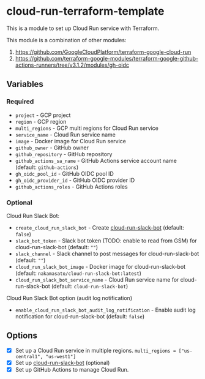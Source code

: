 # cloud-run-terraform-template

This is a module to set up Cloud Run service with Terraform.

This module is a combination of other modules:

1. https://github.com/GoogleCloudPlatform/terraform-google-cloud-run
1. https://github.com/terraform-google-modules/terraform-google-github-actions-runners/tree/v3.1.2/modules/gh-oidc


## Variables

### Required

- `project` - GCP project
- `region` - GCP region
- `multi_regions` - GCP multi regions for Cloud Run service
- `service_name` - Cloud Run service name
- `image` - Docker image for Cloud Run service
- `github_owner` - GitHub owner
- `github_repository` - GitHub repository
- `github_actions_sa_name` - GitHub Actions service account name (default: `github-actions`)
- `gh_oidc_pool_id` - GitHub OIDC pool ID
- `gh_oidc_provider_id` - GitHub OIDC provider ID
- `github_actions_roles` - GitHub Actions roles

### Optional

Cloud Run Slack Bot:

- `create_cloud_run_slack_bot` - Create [cloud-run-slack-bot](github.com/nakamasato/cloud-run-slack-bot) (default: `false`)
- `slack_bot_token` - Slack bot token (TODO: enable to read from GSM) for cloud-run-slack-bot (default: `""`)
- `slack_channel` - Slack channel to post messages for cloud-run-slack-bot (default: `""`)
- `cloud_run_slack_bot_image` - Docker image for cloud-run-slack-bot (default: `nakamasato/cloud-run-slack-bot:latest`)
- `cloud_run_slack_bot_service_name` - Cloud Run service name for cloud-run-slack-bot (default: `cloud-run-slack-bot`)

Cloud Run Slack Bot option (audit log notification)

- `enable_cloud_run_slack_bot_audit_log_notification` - Enable audit log notification for cloud-run-slack-bot (default: `false`)

## Options

- [x] Set up a Cloud Run service in multiple regions. `multi_regions = ["us-central1", "us-west1"]`
- [x] Set up [cloud-run-slack-bot](https://github.com/nakamasato/cloud-run-slack-bot) (optional)
- [x] Set up GitHub Actions to manage Cloud Run.
